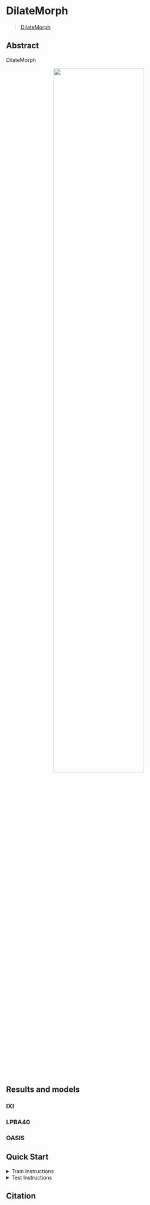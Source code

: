 # DilateMorph

> [DilateMorph]()


## Abstract

<!-- [ABSTRACT] -->

DilateMorph

<!-- [IMAGE] -->

<div align=center>
<img src="" width="70%" target="_blank"/>
</div>

## Results and models

### IXI

### LPBA40

### OASIS


## Quick Start

<details>
<summary>Train Instructions</summary>

You can use the following commands to train a model with cpu or single/multiple GPUs.

```shell
# cpu train
CUDA_VISIBLE_DEVICES=-1 python tools/train.py configs/registration/dilatemorph/dilatemorph_ixi_atlas-to-scan_160x192x224.py

# single-gpu train
python tools/train.py configs/registration/dilatemorph/dilatemorph_ixi_atlas-to-scan_160x192x224.py

# multi-gpu train
./tools/dist_train.sh configs/registration/dilatemorph/dilatemorph_ixi_atlas-to-scan_160x192x224.py 4
```
</details>

<details>
<summary>Test Instructions</summary>

You can use the following commands to test a model with cpu or single/multiple GPUs.

```shell
# cpu test
CUDA_VISIBLE_DEVICES=-1 python tools/test.py configs/registration/dilatemorph/dilatemorph_ixi_atlas-to-scan_160x192x224.py path/to/checkpoint.pth

# single-gpu test
python tools/test.py configs/registration/dilatemorph/dilatemorph_ixi_atlas-to-scan_160x192x224.py path/to/checkpoint.pth

# multi-gpu test
./tools/dist_test.sh configs/registration/dilatemorph/dilatemorph_ixi_atlas-to-scan_160x192x224.py path/to/checkpoint.pth 4
```
</details>

## Citation
